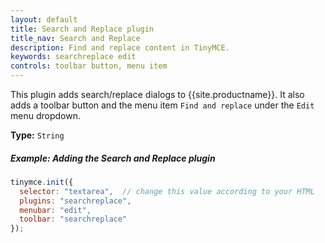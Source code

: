 ```yaml
---
layout: default
title: Search and Replace plugin
title_nav: Search and Replace
description: Find and replace content in TinyMCE.
keywords: searchreplace edit
controls: toolbar button, menu item
---
```


This plugin adds search/replace dialogs to {{site.productname}}. It also adds a toolbar button and the menu item `Find and replace` under the `Edit` menu dropdown.

**Type:** `String`

##### Example: Adding the Search and Replace plugin

```js
tinymce.init({
  selector: "textarea",  // change this value according to your HTML
  plugins: "searchreplace",
  menubar: "edit",
  toolbar: "searchreplace"
});
```
